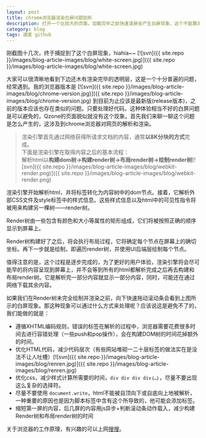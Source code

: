 ```yaml
---
layout: post
title: chrome浏览器渲染白屏问题剖析
description: 打开一个比较大的页面，加载完毕之前快速滚屏会产生白屏现象，这个不能算浏览器的bug，那它是怎么造成的呢？
category: blog
tags: 速度 github
---
```


刚截图十几次，终于捕捉到了这个白屏现象，hiahia~~
[![svn]({{ site.repo }}/images/blog-article-images/blog/white-screen.jpg)]({{ site.repo }}/images/blog-article-images/blog/white-screen.jpg)

大家可以很清晰地看到下边还木有渲染完毕的透明层，这是一个十分普遍的问题，经常遇到。我的浏览器版本是
[![svn]({{ site.repo }}/images/blog-article-images/blog/chrome-version.jpg)]({{ site.repo }}/images/blog-article-images/blog/chrome-version.jpg)
到目前为止应该是最新版(release版本)，之前的版本应该也存在类似的问题。只要处理好代码，这种体验相当不好的白屏问题是可以避免的，Qzone的页面貌似就没有这个现象。首先我们来聊一聊这个问题是怎么产生的，这涉及到chrome浏览器对网页的解析和渲染。

> 渲染引擎首先通过网络获得所请求文档的内容，通常**以8K分块的方式**完成。<br />下面是渲染引擎在取得内容之后的基本流程：<br />解析html以**构建dom树->构建render树->布局render树->绘制render树**[![svn]({{ site.repo }}/images/blog-article-images/blog/webkit-render.png)]({{ site.repo }}/images/blog-article-images/blog/webkit-render.png)

渲染引擎开始解析html，并将标签转化为内容树中的dom节点。接着，它解析外部CSS文件及style标签中的样式信息。这些样式信息以及html中的可见性指令将被用来构建另一棵树——render树。

Render树由一些包含有颜色和大小等属性的矩形组成，它们将被按照正确的顺序显示到屏幕上。

Render树构建好了之后，将会执行布局过程，它将确定每个节点在屏幕上的确切坐标。再下一步就是绘制，即遍历render树，并使用UI后端层绘制每个节点。

值得注意的是，这个过程是逐步完成的，为了更好的用户体验，渲染引擎将会尽可能早的将内容呈现到屏幕上，并不会等到所有的html都解析完成之后再去构建和布局render树。它是解析完一部分内容就显示一部分内容，同时，可能还在通过网络下载其余内容。

如果我们在Render树未完全绘制并渲染之前，向下快速拖动滚动条会看到上图所示的白屏现象。那这种现象可以通过什么方式来处理呢？应该说这是避免不了的，我们能做的就是：

- 遵循XHTML编码规则，错误的标签在解析的过程中，浏览器需要花费很多时间去进行容错处理（一些push和pop操作），会在构建DOM树的时间花掉额外的时间。
- 优化HTML代码，减少代码层次（有些网站堆砌一二十层标签的做法实在是没法不让人吐槽）[![svn]({{ site.repo }}/images/blog-article-images/blog/renren.jpg)]({{ site.repo }}/images/blog-article-images/blog/renren.jpg)
- 优化css，减少样式计算所需要的时间，`div div div div｛…｝`，尽量不要出现这么复杂的选择符。
- 尽量不要使用 `document.write`，html不能被自顶向下或自底向上地被解析，一种重要的原因也是因为脚本标签中含有这个所导致的，他可能会添加标签。
- 缩短第一屏的内容，后几屏的内容用js异步+判断滚动条动作载入，减少构建Render树和布局render树的时间

关于浏览器的工作原理，有兴趣的可以上网[搜搜](https://www.google.com.hk/search?q=%E6%B5%8F%E8%A7%88%E5%99%A8%E7%9A%84%E5%B7%A5%E4%BD%9C%E5%8E%9F%E7%90%86)。